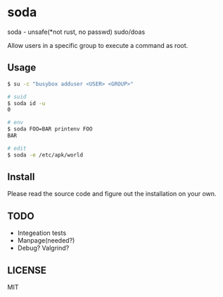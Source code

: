 # soda

soda - unsafe(\*not rust, no passwd) sudo/doas

Allow users in a specific group to execute a command as root.

## Usage

```bash
$ su -c "busybox adduser <USER> <GROUP>"
```

```bash
# suid
$ soda id -u
0
```

```bash
# env
$ soda FOO=BAR printenv FOO
BAR
```

```bash
# edit
$ soda -e /etc/apk/world
```

## Install

Please read the source code and figure out the installation on your own.

## TODO

- Integeation tests
- Manpage(needed?)
- Debug? Valgrind?

## LICENSE

MIT

